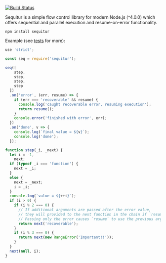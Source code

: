 [![Build Status](https://api.travis-ci.org/austo/sequitur.svg?branch=master)](https://travis-ci.org/austo/sequitur)

  Sequitur is a simple flow control library for modern Node.js (^4.0.0) which offers sequential and parallel execution and resume-on-error functionality.

```
npm install sequitur
```

Example (see [tests](https://github.com/austo/sequitur/blob/master/test/sequence.test.js) for more):

```javascript
use 'strict';

const seq = require('sequitur');

seq([
    step,
    step,
    step,
    step
  ])
  .on('error', (err, resume) => {
    if (err === 'recoverable' && resume) {
      console.log('caught recoverable error, resuming execution');
      return resume();
    }
    console.error('finished with error', err);
  })
  .on('done', v => {
    console.log(`final value = ${v}`);
    console.log('done');
  });

function step(_i, _next) {
  let i = -1,
    next;
  if (typeof _i === 'function') {
    next = _i;
  }
  else {
    next = _next;
    i = _i;
  }
  console.log(`value = ${++i}`);
  if (i > 0) {
    if (i % 2 === 0) {
      // If additional arguments are passed after the error value,
      // they will provided to the next function in the chain if `resume` is called.
      // Passing only the error causes `resume` to use the previous arguments.
      return next('recoverable');
    }
    if (i % 3 === 0) {
      return next(new RangeError('Important!!'));
    }
  }
  next(null, i);
}
```